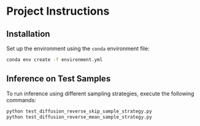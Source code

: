 
# Project Instructions

## Installation

Set up the environment using the `conda` environment file:

```bash
conda env create -f environment.yml
```

## Inference on Test Samples

To run inference using different sampling strategies, execute the following commands:

```bash
python test_diffusion_reverse_skip_sample_strategy.py
python test_diffusion_reverse_mean_sample_strategy.py
``` 
